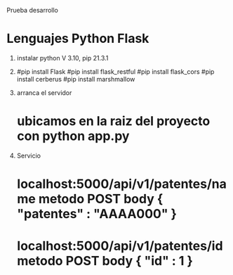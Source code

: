 Prueba desarrollo 

# Lenguajes Python Flask

1. instalar python V 3.10, pip 21.3.1
2. 
    #pip install Flask
    #pip install flask_restful
    #pip install flask_cors
    #pip install cerberus
    #pip install marshmallow

3. arranca el servidor 
   # ubicamos en la raiz del proyecto con  python app.py

4. Servicio 
   # localhost:5000/api/v1/patentes/name  metodo POST body  { "patentes" : "AAAA000" }
   # localhost:5000/api/v1/patentes/id  metodo POST body  { "id" : 1 }